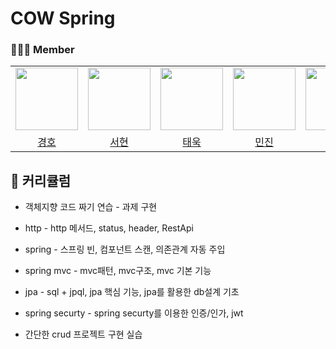 # COW Spring

### 👩‍👧‍👦 Member

<center>
<table  width="100%">
  <tr>
    <td  align="center">
      <img  src="https://avatars.githubusercontent.com/u/96857599?v=4"  width="100px;"  alt=""/>
    </td>
    <td  align="center">
      <img  src="https://avatars.githubusercontent.com/u/110715190?v=4"  width="100px;"  alt=""/>
    </td>
    <td  align="center">
      <img  src="https://avatars.githubusercontent.com/u/128007622?v=4"  width="100px;"  alt=""/>
    </td>
    <td  align="center">
      <img  src="https://avatars.githubusercontent.com/u/128349855?v=4"  width="100px;"  alt=""/>
    </td>
    <td  align="center">
      <img  src="https://avatars.githubusercontent.com/u/127813439?v=4"  width="100px;"  alt=""/>
    </td>
  </tr>
  <tr>
    <td align="center">
        <a href="https://github.com/Hoya324">
            <div>경호</div>
        </a>
    </td>
    <td align="center">
        <a href="https://github.com/eeeseohyun">
            <div>서현</div>
        </a>
    </td>
    <td align="center">
        <a href="https://github.com/taewook02">
            <div>태욱</div>
        </a>
    </td>
    <td align="center">
        <a href="https://github.com/fuirian">
            <div>민진</div>
        </a>
    </td>
    <td align="center">
        <a href="https://github.com/siifu">
            <div>선제</div>
        </a>
    </td>
  </tr>
</table>
</center>

## 📖 커리큘럼
- 객체지향 코드 짜기 연습 - 과제 구현

- http - http 메서드, status, header, RestApi

- spring - 스프링 빈, 컴포넌트 스캔, 의존관계 자동 주입

- spring mvc - mvc패턴, mvc구조, mvc 기본 기능

- jpa - sql + jpql, jpa 핵심 기능, jpa를 활용한 db설계 기초
    
- spring securty - spring securty를 이용한 인증/인가, jwt

- 간단한 crud 프로젝트 구현 실습
